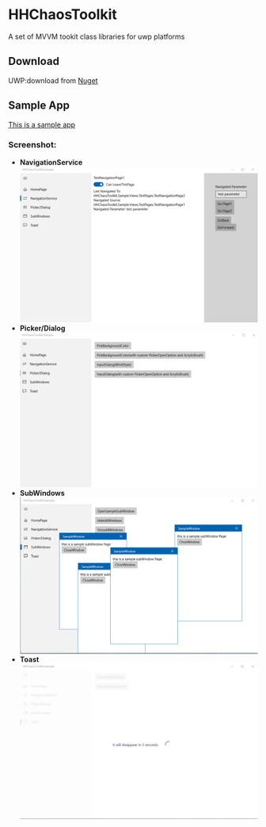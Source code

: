# HHChaosToolkit
A set of MVVM tookit class libraries for uwp platforms

## Download
UWP:download from [Nuget](https://www.nuget.org/packages/HHChaosToolkit.UWP/)

## Sample App
[This is a sample app](https://github.com/HHChaos/HHChaosToolkit/tree/master/HHChaosToolkit.Sample)

### Screenshot:
* **NavigationService**
 ![Screenshot](Screenshot/screenshot1.png)
* **Picker/Dialog**
 ![Screenshot](Screenshot/screenshot2.gif)
* **SubWindows**
 ![Screenshot](Screenshot/screenshot3.png)
* **Toast**
 ![Screenshot](Screenshot/screenshot4.png)
